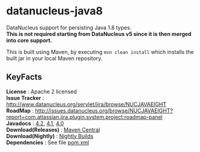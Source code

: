 datanucleus-java8
=================

DataNucleus support for persisting Java 1.8 types.  
__This is not required starting from DataNucleus v5 since it is then merged into core support.__

This is built using Maven, by executing `mvn clean install` which installs the built jar in your local Maven repository.


KeyFacts
--------
__License__ : Apache 2 licensed  
__Issue Tracker__ : http://www.datanucleus.org/servlet/jira/browse/NUCJAVAEIGHT  
__RoadMap__ : http://issues.datanucleus.org/browse/NUCJAVAEIGHT?report=com.atlassian.jira.plugin.system.project:roadmap-panel  
__Javadocs__ : [4.2](http://www.datanucleus.org/javadocs/store.types.java8/4.2/), [4.1](http://www.datanucleus.org/javadocs/store.types.java8/4.1/), [4.0](http://www.datanucleus.org/javadocs/store.types.java8/4.0/)  
__Download(Releases)__ : [Maven Central](http://central.maven.org/maven2/org/datanucleus/datanucleus-java8)  
__Download(Nightly)__ : [Nightly Builds](http://www.datanucleus.org/downloads/maven2-nightly/org/datanucleus/datanucleus-java8)  
__Dependencies__ : See file [pom.xml](pom.xml)  
